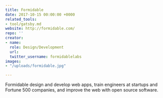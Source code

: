 ```yaml
---
title: Formidable
date: 2017-10-15 00:00:00 +0000
related_tools:
- tool/gatsby.md
website: http://formidable.com/
repo: ''
creator:
- name: 
  role: Design/Development
  url: 
  twitter_username: formidablelabs
images:
- "/uploads/formidable.jpg"

---
```

Formidable design and develop web apps, train engineers at startups and Fortune 500 companies, and improve the web with open source software.
